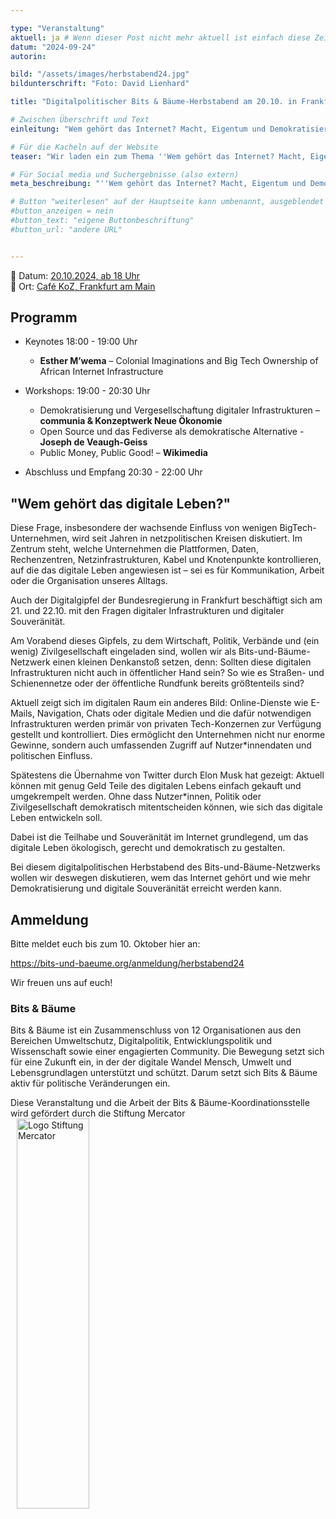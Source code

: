 ```yaml
---

type: "Veranstaltung"
aktuell: ja # Wenn dieser Post nicht mehr aktuell ist einfach diese Zeile mit # am Anfang der Zeile auskommentieren
datum: "2024-09-24"
autorin:

bild: "/assets/images/herbstabend24.jpg"
bildunterschrift: "Foto: David Lienhard"

title: "Digitalpolitischer Bits & Bäume-Herbstabend am 20.10. in Frankfurt am Main"

# Zwischen Überschrift und Text
einleitung: "Wem gehört das Internet? Macht, Eigentum und Demokratisierung digitaler Infrastrukturen"

# Für die Kacheln auf der Website
teaser: "Wir laden ein zum Thema ''Wem gehört das Internet? Macht, Eigentum und Demokratisierung digitaler Infrastrukturen''"

# Für Social media und Suchergebnisse (also extern)
meta_beschreibung: "''Wem gehört das Internet? Macht, Eigentum und Demokratisierung digitaler Infrastrukturen'' 20.10. 18 Uhr in FFM"

# Button "weiterlesen" auf der Hauptseite kann umbenannt, ausgeblendet und zu anderer z.B. Externer URL zeigen
#button_anzeigen = nein 
#button_text: "eigene Buttonbeschriftung"
#button_url: "andere URL"


---
```

📅 Datum: [20.10.2024, ab 18 Uhr](/termine)<br>
📍 Ort: [Café KoZ, Frankfurt am Main](https://www.openstreetmap.org/node/1359119533)
 
## Programm

* Keynotes 18:00 - 19:00 Uhr
  * **Esther M’wema** – Colonial Imaginations and Big Tech Ownership of African Internet Infrastructure

* Workshops: 19:00 - 20:30 Uhr
  * Demokratisierung und Vergesellschaftung digitaler Infrastrukturen – **communia & Konzeptwerk Neue Ökonomie**
  * Open Source und das Fediverse als demokratische Alternative - **Joseph de Veaugh-Geiss**
  * Public Money, Public Good! – **Wikimedia**

* Abschluss und Empfang 20:30 - 22:00 Uhr

## "Wem gehört das digitale Leben?"
Diese Frage, insbesondere der wachsende Einfluss von wenigen BigTech-Unternehmen, wird seit Jahren in netzpolitischen Kreisen diskutiert. Im Zentrum steht, welche Unternehmen die Plattformen, Daten, Rechenzentren, Netzinfrastrukturen, Kabel und Knotenpunkte kontrollieren, auf die das digitale Leben angewiesen ist – sei es für Kommunikation, Arbeit oder die Organisation unseres Alltags.

Auch der Digitalgipfel der Bundesregierung in Frankfurt beschäftigt sich am 21. und 22.10. mit den Fragen digitaler Infrastrukturen und digitaler Souveränität.

Am Vorabend dieses Gipfels, zu dem Wirtschaft, Politik, Verbände und (ein wenig) Zivilgesellschaft eingeladen sind, wollen wir als Bits-und-Bäume-Netzwerk einen kleinen Denkanstoß setzen, denn: Sollten diese digitalen Infrastrukturen nicht auch in öffentlicher Hand sein? So wie es Straßen- und Schienennetze oder der öffentliche Rundfunk bereits größtenteils sind?

Aktuell zeigt sich im digitalen Raum ein anderes Bild: Online-Dienste wie E-Mails, Navigation, Chats oder digitale Medien und die dafür notwendigen Infrastrukturen werden primär von privaten Tech-Konzernen zur Verfügung gestellt und kontrolliert. Dies ermöglicht den Unternehmen nicht nur enorme Gewinne, sondern auch umfassenden Zugriff auf Nutzer*innendaten und politischen Einfluss.

Spätestens die Übernahme von Twitter durch Elon Musk hat gezeigt: Aktuell können mit genug Geld Teile des digitalen Lebens einfach gekauft und umgekrempelt werden. Ohne dass Nutzer*innen, Politik oder Zivilgesellschaft demokratisch mitentscheiden können, wie sich das digitale Leben entwickeln soll.

Dabei ist die Teilhabe und Souveränität im Internet grundlegend, um das digitale Leben ökologisch, gerecht und demokratisch zu gestalten.

Bei diesem digitalpolitischen Herbstabend des Bits-und-Bäume-Netzwerks wollen wir deswegen diskutieren, wem das Internet gehört und wie mehr Demokratisierung und digitale Souveränität erreicht werden kann.

## Ammeldung
Bitte meldet euch bis zum 10. Oktober hier an:

https://bits-und-baeume.org/anmeldung/herbstabend24

Wir freuen uns auf euch!

### Bits & Bäume
Bits & Bäume ist ein Zusammenschluss von 12 Organisationen aus den Bereichen Umweltschutz, Digitalpolitik, Entwicklungspolitik und Wissenschaft sowie einer engagierten Community. Die Bewegung setzt sich für eine Zukunft ein, in der der digitale Wandel Mensch, Umwelt und Lebensgrundlagen unterstützt und schützt. Darum setzt sich Bits & Bäume aktiv für politische Veränderungen ein. 

Diese Veranstaltung und die Arbeit der Bits & Bäume-Koordinationsstelle wird gefördert durch die Stiftung Mercator
<img src="/assets/images/Stiftung_Mercator_Blau_RGB.jpg" alt="Logo Stiftung Mercator" style="margin-left:10px;width: 48%; height: 40%;">
